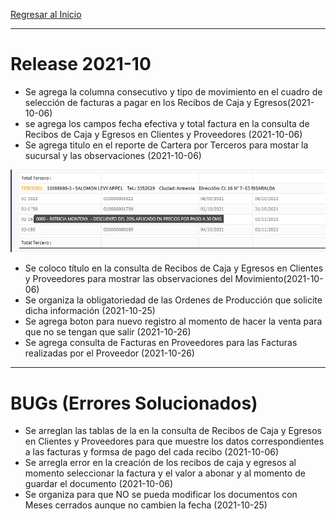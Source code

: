 [Regresar al Inicio](../README.md)

---
# Release 2021-10
- Se agrega la columna consecutivo y tipo de movimiento en el cuadro de selección de facturas a pagar en los Recibos de Caja y Egresos(2021-10-06)
- se agrega los campos fecha efectiva y total factura en la consulta de Recibos de Caja y Egresos en Clientes y Proveedores (2021-10-06)
- Se agrega titulo en el reporte de Cartera por Terceros para mostar la sucursal y las observaciones (2021-10-06)

![Titulo Cartera](../cartera/recursos/titulo_Cartera.png)

- Se coloco título en la consulta de Recibos de Caja y Egresos en Clientes y Proveedores para mostrar las observaciones del Movimiento(2021-10-06)
- Se organiza la obligatoriedad de las Ordenes de Producción que solicite dicha información (2021-10-25)
- Se agrega boton para nuevo registro al momento de hacer la venta para que no se tengan que salir (2021-10-26)
- Se agrega consulta de Facturas en Proveedores para las Facturas realizadas por el Proveedor (2021-10-26)

---
# BUGs (Errores Solucionados)
- Se arreglan las tablas de la en la consulta de Recibos de Caja y Egresos en Clientes y Proveedores para que muestre los datos correspondientes a las facturas y formsa de pago del cada recibo
(2021-10-06)
- Se arregla error en la creación de los recibos de caja y egresos al momento seleccionar la factura y el valor a abonar y al momento de guardar el documento (2021-10-06)
- Se organiza para que NO se pueda modificar los documentos con Meses cerrados aunque no cambien la fecha (2021-10-25)